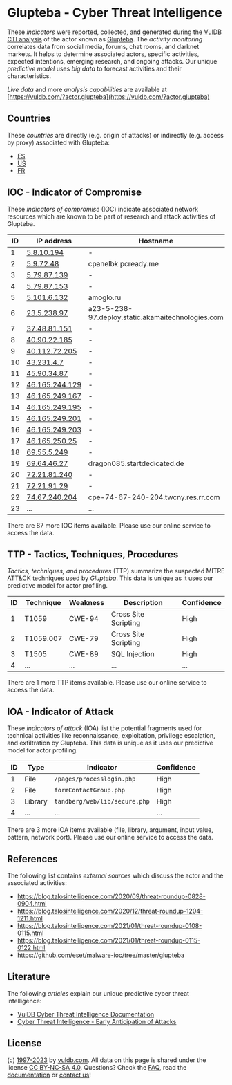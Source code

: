 # Glupteba - Cyber Threat Intelligence

These _indicators_ were reported, collected, and generated during the [VulDB CTI analysis](https://vuldb.com/?kb.cti) of the actor known as [Glupteba](https://vuldb.com/?actor.glupteba). The _activity monitoring_ correlates data from social media, forums, chat rooms, and darknet markets. It helps to determine associated actors, specific activities, expected intentions, emerging research, and ongoing attacks. Our unique _predictive model_ uses _big data_ to forecast activities and their characteristics.

_Live data_ and more _analysis capabilities_ are available at [https://vuldb.com/?actor.glupteba](https://vuldb.com/?actor.glupteba)

## Countries

These _countries_ are directly (e.g. origin of attacks) or indirectly (e.g. access by proxy) associated with Glupteba:

* [ES](https://vuldb.com/?country.es)
* [US](https://vuldb.com/?country.us)
* [FR](https://vuldb.com/?country.fr)

## IOC - Indicator of Compromise

These _indicators of compromise_ (IOC) indicate associated network resources which are known to be part of research and attack activities of Glupteba.

ID | IP address | Hostname | Campaign | Confidence
-- | ---------- | -------- | -------- | ----------
1 | [5.8.10.194](https://vuldb.com/?ip.5.8.10.194) | - | - | High
2 | [5.9.72.48](https://vuldb.com/?ip.5.9.72.48) | cpanelbk.pcready.me | - | High
3 | [5.79.87.139](https://vuldb.com/?ip.5.79.87.139) | - | - | High
4 | [5.79.87.153](https://vuldb.com/?ip.5.79.87.153) | - | - | High
5 | [5.101.6.132](https://vuldb.com/?ip.5.101.6.132) | amoglo.ru | - | High
6 | [23.5.238.97](https://vuldb.com/?ip.23.5.238.97) | a23-5-238-97.deploy.static.akamaitechnologies.com | - | High
7 | [37.48.81.151](https://vuldb.com/?ip.37.48.81.151) | - | - | High
8 | [40.90.22.185](https://vuldb.com/?ip.40.90.22.185) | - | - | High
9 | [40.112.72.205](https://vuldb.com/?ip.40.112.72.205) | - | - | High
10 | [43.231.4.7](https://vuldb.com/?ip.43.231.4.7) | - | - | High
11 | [45.90.34.87](https://vuldb.com/?ip.45.90.34.87) | - | - | High
12 | [46.165.244.129](https://vuldb.com/?ip.46.165.244.129) | - | - | High
13 | [46.165.249.167](https://vuldb.com/?ip.46.165.249.167) | - | - | High
14 | [46.165.249.195](https://vuldb.com/?ip.46.165.249.195) | - | - | High
15 | [46.165.249.201](https://vuldb.com/?ip.46.165.249.201) | - | - | High
16 | [46.165.249.203](https://vuldb.com/?ip.46.165.249.203) | - | - | High
17 | [46.165.250.25](https://vuldb.com/?ip.46.165.250.25) | - | - | High
18 | [69.55.5.249](https://vuldb.com/?ip.69.55.5.249) | - | - | High
19 | [69.64.46.27](https://vuldb.com/?ip.69.64.46.27) | dragon085.startdedicated.de | - | High
20 | [72.21.81.240](https://vuldb.com/?ip.72.21.81.240) | - | - | High
21 | [72.21.91.29](https://vuldb.com/?ip.72.21.91.29) | - | - | High
22 | [74.67.240.204](https://vuldb.com/?ip.74.67.240.204) | cpe-74-67-240-204.twcny.res.rr.com | - | High
23 | ... | ... | ... | ...

There are 87 more IOC items available. Please use our online service to access the data.

## TTP - Tactics, Techniques, Procedures

_Tactics, techniques, and procedures_ (TTP) summarize the suspected MITRE ATT&CK techniques used by _Glupteba_. This data is unique as it uses our predictive model for actor profiling.

ID | Technique | Weakness | Description | Confidence
-- | --------- | -------- | ----------- | ----------
1 | T1059 | CWE-94 | Cross Site Scripting | High
2 | T1059.007 | CWE-79 | Cross Site Scripting | High
3 | T1505 | CWE-89 | SQL Injection | High
4 | ... | ... | ... | ...

There are 1 more TTP items available. Please use our online service to access the data.

## IOA - Indicator of Attack

These _indicators of attack_ (IOA) list the potential fragments used for technical activities like reconnaissance, exploitation, privilege escalation, and exfiltration by Glupteba. This data is unique as it uses our predictive model for actor profiling.

ID | Type | Indicator | Confidence
-- | ---- | --------- | ----------
1 | File | `/pages/processlogin.php` | High
2 | File | `formContactGroup.php` | High
3 | Library | `tandberg/web/lib/secure.php` | High
4 | ... | ... | ...

There are 3 more IOA items available (file, library, argument, input value, pattern, network port). Please use our online service to access the data.

## References

The following list contains _external sources_ which discuss the actor and the associated activities:

* https://blog.talosintelligence.com/2020/09/threat-roundup-0828-0904.html
* https://blog.talosintelligence.com/2020/12/threat-roundup-1204-1211.html
* https://blog.talosintelligence.com/2021/01/threat-roundup-0108-0115.html
* https://blog.talosintelligence.com/2021/01/threat-roundup-0115-0122.html
* https://github.com/eset/malware-ioc/tree/master/glupteba

## Literature

The following _articles_ explain our unique predictive cyber threat intelligence:

* [VulDB Cyber Threat Intelligence Documentation](https://vuldb.com/?kb.cti)
* [Cyber Threat Intelligence - Early Anticipation of Attacks](https://www.scip.ch/en/?labs.20201022)

## License

(c) [1997-2023](https://vuldb.com/?kb.changelog) by [vuldb.com](https://vuldb.com/?kb.about). All data on this page is shared under the license [CC BY-NC-SA 4.0](https://creativecommons.org/licenses/by-nc-sa/4.0/). Questions? Check the [FAQ](https://vuldb.com/?kb.faq), read the [documentation](https://vuldb.com/?kb) or [contact us](https://vuldb.com/?contact)!
